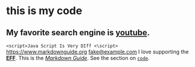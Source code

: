 # this is my code

## My favorite search engine is [youtube](https://duckduckgo.com "The best search engine for privacy").

`<script>Java Script Is Very DIff <\script>`
<https://www.markdownguide.org>
<fake@example.com>
I love supporting the **[EFF](https://eff.org)**.
This is the _[Markdown Guide](https://www.markdownguide.org)_.
See the section on [`code`](#code).
